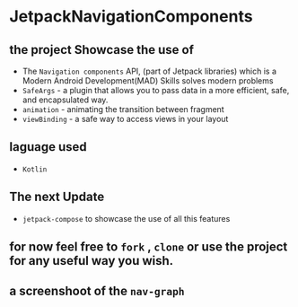 # JetpackNavigationComponents
## the project Showcase the use of 
* The `Navigation components` API, (part of Jetpack libraries) which  is a Modern Android Development(MAD) Skills solves modern problems 
* `SafeArgs` - a plugin that allows you to pass data in a more efficient, safe, and encapsulated way.
* `animation` - animating the transition between fragment
* `viewBinding` - a safe way to access views in your layout

## laguage used
* `Kotlin`

## The next Update
* `jetpack-compose` to showcase the use of all this features

## for now feel free to `fork` , `clone` or use the project for any useful way you wish.


## a screenshoot of the `nav-graph`
